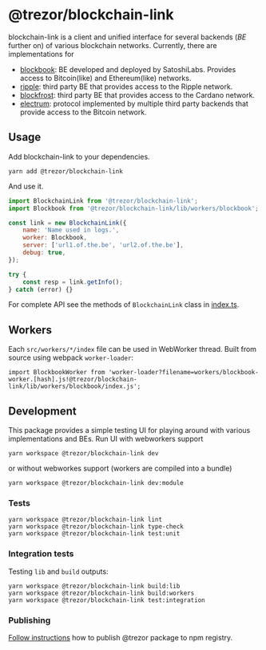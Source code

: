 # @trezor/blockchain-link

blockchain-link is a client and unified interface for several backends (_BE_ further on) of various blockchain networks. Currently, there are implementations for

-   [blockbook](https://github.com/trezor/blockbook): BE developed and deployed by SatoshiLabs. Provides access to Bitcoin(like) and Ethereum(like) networks.
-   [ripple](https://xrpl.org/): third party BE that provides access to the Ripple network.
-   [blockfrost](https://blockfrost.io): third party BE that provides access to the Cardano network.
-   [electrum](https://electrumx-spesmilo.readthedocs.io/en/latest/): protocol implemented by multiple third party backends that provide access to the Bitcoin network.

## Usage

Add blockchain-link to your dependencies.

```shell
yarn add @trezor/blockchain-link
```

And use it.

```javascript
import BlockchainLink from '@trezor/blockchain-link';
import Blockbook from '@trezor/blockchain-link/lib/workers/blockbook';

const link = new BlockchainLink({
    name: 'Name used in logs.',
    worker: Blockbook,
    server: ['url1.of.the.be', 'url2.of.the.be'],
    debug: true,
});

try {
    const resp = link.getInfo();
} catch (error) {}
```

For complete API see the methods of `BlockchainLink` class in [index.ts](./src/index.ts).

## Workers

Each `src/workers/*/index` file can be used in WebWorker thread.
Built from source using webpack `worker-loader`:

```
import BlockbookWorker from 'worker-loader?filename=workers/blockbook-worker.[hash].js!@trezor/blockchain-link/lib/workers/blockbook/index.js';
```

## Development

This package provides a simple testing UI for playing around with various implementations and BEs.
Run UI with webworkers support

```shell
yarn workspace @trezor/blockchain-link dev
```

or without webworkes support (workers are compiled into a bundle)

```shell
yarn workspace @trezor/blockchain-link dev:module
```

### Tests

```
yarn workspace @trezor/blockchain-link lint
yarn workspace @trezor/blockchain-link type-check
yarn workspace @trezor/blockchain-link test:unit
```

### Integration tests

Testing `lib` and `build` outputs:

```
yarn workspace @trezor/blockchain-link build:lib
yarn workspace @trezor/blockchain-link build:workers
yarn workspace @trezor/blockchain-link test:integration
```

### Publishing

[Follow instructions](../../docs/releases/npm-packages.md) how to publish @trezor package to npm registry.
